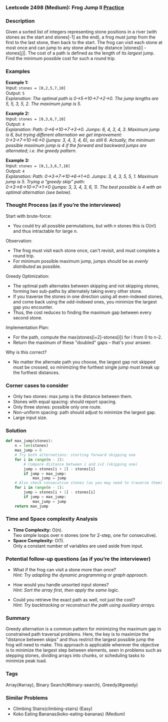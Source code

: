 ### Leetcode 2498 (Medium): Frog Jump II [Practice](https://leetcode.com/problems/frog-jump-ii)

### Description  
Given a sorted list of integers representing stone positions in a river (with stones as the start and stones[-1] as the end), a frog must jump from the first to the last stone, then back to the start. The frog can visit each stone at most once and can jump to any stone ahead by distance |stones[i] - stones[j]|. The cost of a path is defined as the length of its *largest* jump. Find the minimum possible cost for such a round trip.

### Examples  

**Example 1:**  
Input: `stones = [0,2,5,7,10]`  
Output: `5`  
*Explanation: The optimal path is 0→5→10→7→2→0. The jump lengths are 5, 5, 3, 5, 2. The maximum jump is 5.*

**Example 2:**  
Input: `stones = [0,3,6,7,10]`  
Output: `4`  
*Explanation: Path: 0→6→10→7→3→0. Jumps: 6, 4, 3, 4, 3. Maximum jump is 6, but trying different alternation we get improvement:  
0→3→7→10→6→0 (jumps: 3, 4, 3, 4, 6), so still 6. Actually, the minimum possible maximum jump is 4 if the forward and backward jumps are alternated; i.e. the greedy pattern.*

**Example 3:**  
Input: `stones = [0,1,3,6,7,10]`  
Output: `4`  
*Explanation: Path: 0→3→7→10→6→1→0. Jumps: 3, 4, 3, 5, 5, 1. Maximum jump is 5. Trying a “greedy skip” path:  
0→3→6→10→7→1→0 (jumps: 3, 3, 4, 3, 6, 1). The best possible is 4 with an optimal alternation (see below).*

### Thought Process (as if you’re the interviewee)  
Start with brute-force:  
- You could try all possible permutations, but with n stones this is O(n!) and thus intractable for large n.

Observation:  
- The frog must visit each stone once, can't revisit, and must complete a round trip.
- For minimum possible maximum jump, jumps should be as *evenly distributed* as possible.

Greedy Optimization:  
- The optimal path alternates between skipping and not skipping stones, forming two sub-paths by alternately taking every other stone.  
- If you traverse the stones in one direction using all even-indexed stones, and come back using the odd-indexed ones, you minimize the largest gap you encounter.  
- Thus, the cost reduces to finding the maximum gap between every second stone.

Implementation Plan:  
- For the path, compute the max(stones[i+2]-stones[i]) for i from 0 to n-2.
- Return the maximum of these "doubled" gaps – that's your answer.

Why is this correct?
- No matter the alternate path you choose, the largest gap not skipped must be crossed, so minimizing the furthest single jump must break up the furthest distances.

### Corner cases to consider  
- Only two stones: max jump is the distance between them.
- Stones with equal spacing: should report spacing.
- Only three stones: possible only one route.
- Non-uniform spacing: path should adjust to minimize the largest gap.
- Large input size.

### Solution

```python
def max_jump(stones):
    n = len(stones)
    max_jump = 0
    # Try both alternations: starting forward skipping one
    for i in range(n - 2):
        # Compare distance between i and i+2 (skipping one)
        jump = stones[i + 2] - stones[i]
        if jump > max_jump:
            max_jump = jump
    # Also check consecutive stones (as you may need to traverse them)
    for i in range(n - 1):
        jump = stones[i + 1] - stones[i]
        if jump > max_jump:
            max_jump = jump
    return max_jump
```

### Time and Space complexity Analysis  

- **Time Complexity:** O(n).  
  Two simple loops over n stones (one for 2-step, one for consecutive).
- **Space Complexity:** O(1).  
  Only a constant number of variables are used aside from input.

### Potential follow-up questions (as if you’re the interviewer)  

- What if the frog can visit a stone more than once?  
  *Hint: Try adapting the dynamic programming or graph approach.*

- How would you handle unsorted input stones?  
  *Hint: Sort the array first, then apply the same logic.*

- Could you retrieve the exact path as well, not just the cost?  
  *Hint: Try backtracking or reconstruct the path using auxiliary arrays.*

### Summary
Greedy alternation is a common pattern for minimizing the maximum gap in constrained path traversal problems. Here, the key is to maximize the "distance between skips" and thus restrict the largest possible jump the frog will need to make. This approach is applicable wherever the objective is to minimize the largest step between elements, seen in problems such as stepping stones, dividing arrays into chunks, or scheduling tasks to minimize peak load.

### Tags
Array(#array), Binary Search(#binary-search), Greedy(#greedy)

### Similar Problems
- Climbing Stairs(climbing-stairs) (Easy)
- Koko Eating Bananas(koko-eating-bananas) (Medium)